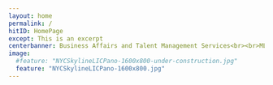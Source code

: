 ```yaml
---
layout: home
permalink: /
hitID: HomePage
except: This is an excerpt
centerbanner: Business Affairs and Talent Management Services<br><br>MLG Joins <a href="/articles/lakehouse" style="color:white">LAKEHOUSE PARTNERS</a>
image:
  #feature: "NYCSkylineLICPano-1600x800-under-construction.jpg"
  feature: "NYCSkylineLICPano-1600x800.jpg"
---
```


<!--

One of the foremost experts in talent payment, contracting and rights management, Marcelle led business affairs teams at Element 79, J. Walter Thompson, Leo Burnett, The TEAM Companies, and her own consultancy, MLG Talent Strategy & Consulting. Marcelle has helped Fiat-Chrysler, Miller Brewing, Pepsi and United Airlines make informed decisions and avoid unwelcome surprises, all while balancing creativity and budget realities.

-->
